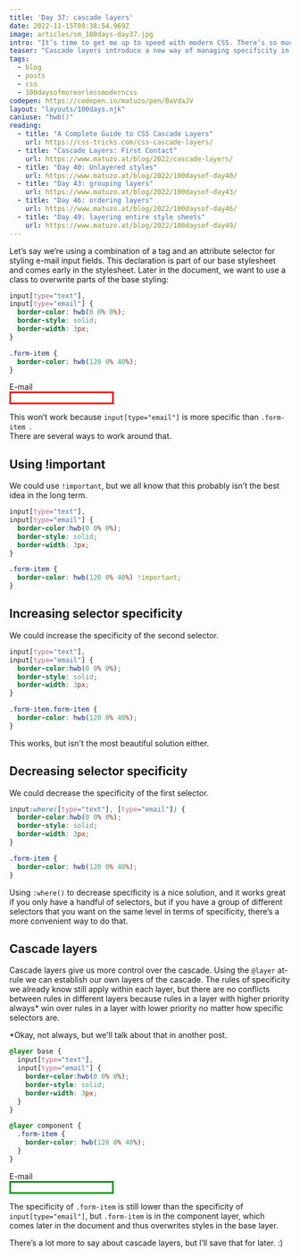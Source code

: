 ```yaml
---
title: 'Day 37: cascade layers'
date: 2022-11-15T09:38:54.969Z
image: articles/sm_100days-day37.jpg
intro: "It’s time to get me up to speed with modern CSS. There’s so much new in CSS that I know too little about. To change that I’ve started [#100DaysOfMoreOrLessModernCSS](/blog/2022/100-days-of-more-or-less-modern-css/). Why more or less modern CSS? Because some topics will be about cutting-edge features, while other stuff has been around for quite a while already, but I just have little to no experience with it."
teaser: "Cascade layers introduce a new way of managing specificity in CSS."
tags:
  - blog
  - posts
  - css
  - 100daysofmoreorlessmoderncss
codepen: https://codepen.io/matuzo/pen/BaVdaJV
layout: "layouts/100days.njk"
caniuse: "hwb()"
reading:
  - title: "A Complete Guide to CSS Cascade Layers"
    url: https://css-tricks.com/css-cascade-layers/
  - title: "Cascade Layers: First Contact"
    url: https://www.matuzo.at/blog/2022/cascade-layers/
  - title: "Day 40: Unlayered styles"
    url: https://www.matuzo.at/blog/2022/100daysof-day40/
  - title: "Day 43: grouping layers"
    url: https://www.matuzo.at/blog/2022/100daysof-day43/
  - title: "Day 46: ordering layers"
    url: https://www.matuzo.at/blog/2022/100daysof-day46/
  - title: "Day 49: layering entire style sheets"
    url: https://www.matuzo.at/blog/2022/100daysof-day49/
---
```


Let’s say we’re using a combination of a tag and an attribute selector for styling e-mail input fields. This declaration is part of our base stylesheet and comes early in the stylesheet. Later in the document, we want to use a class to overwrite parts of the base styling:

```css
input[type="text"],
input[type="email"] {
  border-color: hwb(0 0% 0%);
  border-style: solid;
  border-width: 3px;
}

.form-item {
  border-color: hwb(120 0% 40%);
}
```

<style>
  .demo label {
    display: block;
  }

  .default input[type="text"],
  .default input[type="email"] {
    border-color: hwb(0 0% 0%);
    border-style: solid;
    border-width: 3px;
  }

  .default .form-item {
    border-color: hwb(120 0% 40%);
  }

  @layer base {
    .cascade input[type="text"],
    .cascade input[type="email"] {
      border-color: hwb(0 0% 0%);
      border-style: solid;
      border-width: 3px;
    }
  }

  @layer component {
    .cascade .form-item {
      border-color: hwb(120 0% 40%);
    }
  }
</style>

<div class="demo default">
  <label for="email">E-mail</label>
  <input id="email" type="email" class="form-item">
</div>

This won’t work because `input[type="email"]` is more specific than `.form-item `.  
There are several ways to work around that.

## Using !important

We could use `!important`, but we all know that this probably isn’t the best idea in the long term.

```css
input[type="text"],
input[type="email"] {
  border-color:hwb(0 0% 0%);
  border-style: solid;
  border-width: 3px;
}

.form-item {
  border-color: hwb(120 0% 40%) !important;
}
```

## Increasing selector specificity

We could increase the specificity of the second selector.

```css
input[type="text"],
input[type="email"] {
  border-color:hwb(0 0% 0%);
  border-style: solid;
  border-width: 3px;
}

.form-item.form-item {
  border-color: hwb(120 0% 40%);
}
```

This works, but isn't the most beautiful solution either.

## Decreasing selector specificity

We could decrease the specificity of the first selector.

```css
input:where([type="text"], [type="email"]) {
  border-color:hwb(0 0% 0%);
  border-style: solid;
  border-width: 3px;
}

.form-item {
  border-color: hwb(120 0% 40%);
}
```

Using `:where()` to decrease specificity is a nice solution, and it works great if you only have a handful of selectors, but if you have a group of different selectors that you want on the same level in terms of specificity, there’s a more convenient way to do that.

## Cascade layers

<p>Cascade layers give us more control over the cascade. Using the <code>@layer</code> at-rule we can establish our own layers of the cascade. The rules of specificity we already know still apply within each layer, but there are no conflicts between rules in different layers because rules in a layer with higher priority always<span aria-describedby="not-always">*</span> win over rules in a layer with lower priority no matter how specific selectors are.</p>

<p id="not-always">*Okay, not always, but we'll talk about that in another post.</span>

```css
@layer base {
  input[type="text"],
  input[type="email"] {
    border-color:hwb(0 0% 0%);
    border-style: solid;
    border-width: 3px;
  }
}

@layer component {
  .form-item {
    border-color: hwb(120 0% 40%);
  }
}
```

<div class="demo cascade">
  <label for="email2">E-mail</label>
  <input id="email2" type="email" class="form-item">
</div>

The specificity of `.form-item` is still lower than the specificity of `input[type="email"]`, but `.form-item` is in the component layer, which comes later in the document and thus overwrites styles in the base layer.

There’s a lot more to say about cascade layers, but I’ll save that for later. :)